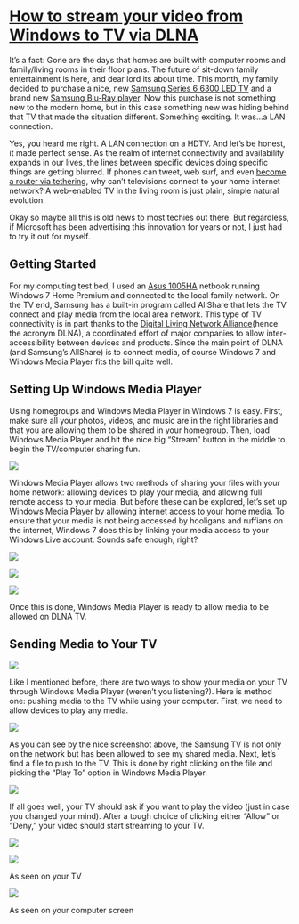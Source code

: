 # [How to stream your video from Windows to TV via DLNA](http://www.techerator.com/2010/11/evolve-your-living-room-with-a-dlna-hdtv-and-windows-media-player/)

It’s a fact: Gone are the days that homes are built with computer rooms and family/living rooms in their floor plans. The future of sit-down family entertainment is here, and dear lord its about time. This month, my family decided to purchase a nice, new [Samsung Series 6 6300 LED TV](http://www.amazon.com/gp/product/B0036WT4C4?ie=UTF8&tag=techerator-20&linkCode=as2&camp=1789&creative=390957&creativeASIN=B0036WT4C4) and a brand new [Samsung Blu-Ray player](http://www.amazon.com/gp/product/B00365EVW4?ie=UTF8&tag=techerator-20&linkCode=as2&camp=1789&creative=390957&creativeASIN=B00365EVW4). Now this purchase is not something new to the modern home, but in this case something new was hiding behind that TV that made the situation different. Something exciting. It was…a LAN connection.

Yes, you heard me right. A LAN connection on a HDTV. And let’s be honest, it made perfect sense. As the realm of internet connectivity and availability expands in our lives, the lines between specific devices doing specific things are getting blurred. If phones can tweet, web surf, and even [become a router via tethering](http://www.techerator.com/2010/08/easytether-lets-you-access-the-internet-anywhere/), why can’t televisions connect to your home internet network? A web-enabled TV in the living room is just plain, simple natural evolution.

Okay so maybe all this is old news to most techies out there. But regardless, if Microsoft has been advertising this innovation for years or not, I just had to try it out for myself.

## Getting Started

For my computing test bed, I used an [Asus 1005HA](http://www.techerator.com/2009/11/netbook-review-asus-eeepc-1005ha/) netbook running Windows 7 Home Premium and connected to the local family network. On the TV end, Samsung has a built-in program called AllShare that lets the TV connect and play media from the local area network. This type of TV connectivity is in part thanks to the [Digital Living Network Alliance](http://www.dlna.org/retail/home)(hence the acronym DLNA), a coordinated effort of major companies to allow inter-accessibility between devices and products. Since the main point of DLNA (and Samsung’s AllShare) is to connect media, of course Windows 7 and Windows Media Player fits the bill quite well.

## Setting Up Windows Media Player

Using homegroups and Windows Media Player in Windows 7 is easy. First, make sure all your photos, videos, and music are in the right libraries and that you are allowing them to be shared in your homegroup. Then, load Windows Media Player and hit the nice big “Stream” button in the middle to begin the TV/computer sharing fun.

[![](http://www.techerator.com/wp-content/uploads/streamtv-585x342.png)](http://www.techerator.com/wp-content/uploads/streamtv.png)

Windows Media Player allows two methods of sharing your files with your home network: allowing devices to play your media, and allowing full remote access to your media. But before these can be explored, let’s set up Windows Media Player by allowing internet access to your home media. To ensure that your media is not being accessed by hooligans and ruffians on the internet, Windows 7 does this by linking your media access to your Windows Live account. Sounds safe enough, right?

![](http://www.techerator.com/wp-content/uploads/homemedia-463x400.png)

![](http://www.techerator.com/wp-content/uploads/linkID-585x311.png)

![](http://www.techerator.com/wp-content/uploads/liveID-469x400.png)

Once this is done, Windows Media Player is ready to allow media to be allowed on DLNA TV.

## Sending Media to Your TV

[![](https://sites.google.com/site/xiangyangsite/_/rsrc/1397909413374/home/technical-tips/windows-tips/how-to-stream-your-video-from-windows-to-tv-via-dlna/%E6%97%A0%E6%A0%87%E9%A2%98.png)](https://sites.google.com/site/xiangyangsite/home/technical-tips/windows-tips/how-to-stream-your-video-from-windows-to-tv-via-dlna/%E6%97%A0%E6%A0%87%E9%A2%98.png?attredirects=0)




Like I mentioned before, there are two ways to show your media on your TV through Windows Media Player (weren’t you listening?). Here is method one: pushing media to the TV while using your computer. First, we need to allow devices to play any media.

[![](http://www.techerator.com/wp-content/uploads/wmpadvstreamtv-585x342.png)](http://www.techerator.com/wp-content/uploads/wmpadvstreamtv.png)

As you can see by the nice screenshot above, the Samsung TV is not only on the network but has been allowed to see my shared media. Next, let’s find a file to push to the TV. This is done by right clicking on the file and picking the “Play To” option in Windows Media Player.

[![](http://www.techerator.com/wp-content/uploads/selectvidplayto-585x342.png)](http://www.techerator.com/wp-content/uploads/selectvidplayto.png)

If all goes well, your TV should ask if you want to play the video (just in case you changed your mind). After a tough choice of clicking either “Allow” or “Deny,” your video should start streaming to your TV.

![](http://www.techerator.com/wp-content/uploads/IMG_0432-533x400.jpg)

![](http://www.techerator.com/wp-content/uploads/IMG_0441-533x400.jpg)

As seen on your TV

![](http://www.techerator.com/wp-content/uploads/playtotv-585x342.png)

As seen on your computer screen
